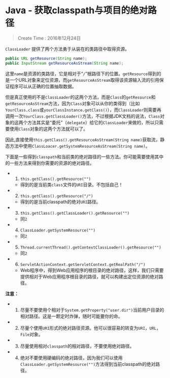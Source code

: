 
# Java - 获取classpath与项目的绝对路径

> Create Time : 2016年12月24日

`ClassLoader` 提供了两个方法勇于从装在的类路径中取得资源。

```Java
public URL getResource(String name);
public InputStream getResourceAsStream(String name);
```

这里`name`是资源的类路径，它是相对于“`/`”根路径下的位置。`getResource`得到的是一个URL对象来定位资源，而`getResourceAsStream`取得该资源输入流的引用保证程序可以从正确的位置抽取数据。

但是真正使用的不是`ClassLoader`的这两个方法，而是`Class`的`getResource`和`getResourceAsStream`方法，因为`Class`对象可以从你的类得到（比如`YourClass.class`或`yourClassInstance.getClass()`），而`ClassLoader`则需要再调用一次`YourClass.getClassLoader()`方法，不过根据JDK文档的说法，`Class`对象的这两个方法其实是“委托”（`delegate`）给它的`ClassLoader`来做的，所以只需要使用`Class`对象的这两个方法就可以了。

因此,直接使用`this.getClass().getResourceAsStream(String name)`获取流，静态方法中使用`ClassLoacer.getSystemResourceAsStream(String name)`。

下面是一些得到`classpath`和当前类的绝对路径的一些方法。你可能需要使用其中的一些方法来得到你需要的资源的绝对路径。

* 1. `this.getClass().getResource("")`

    * 得到的是当前类`class`文件的`URI`目录。不包括自己！

* 2. `this.getClass().getResource("/")`

    * 得到的是当前classpath的绝对`URI`路径。

* 3. `this.getClass().getClassLoader().getResource("")`

    * 同`2`
    
* 4. `ClassLoader.getSystemResource("")`

    * 同`2`

* 5. `Thread.currentThread().getContextClassLoader().getResource("")`

    * 同`2`

* 6. `ServletActionContext.getServletContext.getRealPath("/")`

    * Web程序中，得到Web应用程序的根目录的绝对路径，这样，我们只需要提供相对于Web应用程序根目录的路径，就可以构建出定位资源的绝对路径。

**注意：**

* 1. 尽量不要使用个相对于`System.getProperty("user.dir")`当前用户目录的相对路径。这是一颗定时炸弹，随时可能要你的命。

* 2. 尽量个使用`URI`形式的绝对路径资源。他可以很容易的转变为`URI`，`URL`，`File`对象。

* 3. 尽量使用相对`classpath`的相对路径，不要使用绝对路径。

* 4. 绝对不要使用硬编码的绝对路径，因为我们可以使用`ClassLoader.getSystemResource("")`方法得到当前classpath的绝对路径。



